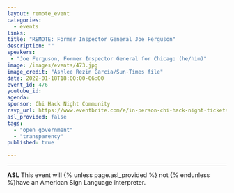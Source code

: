 ```yaml
---
layout: remote_event
categories:
  - events
links: 
title: "REMOTE: Former Inspector General Joe Ferguson"
description: ""
speakers:
 - "Joe Ferguson, Former Inspector General for Chicago (he/him)"
image: /images/events/473.jpg
image_credit: "Ashlee Rezin Garcia/Sun-Times file"
date: 2022-01-18T18:00:00-06:00
event_id: 476
youtube_id: 
agenda: 
sponsor: Chi Hack Night Community
rsvp_url: https://www.eventbrite.com/e/in-person-chi-hack-night-tickets-207988107027
asl_provided: false
tags: 
  - "open government"
  - "transparency"
published: true

---
```


---

**ASL** This event will {% unless page.asl_provided %} not {% endunless %}have an American Sign Language interpreter.

